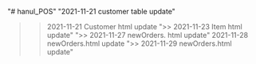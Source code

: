 "# hanul_POS" 
"2021-11-21 customer table update" 
>> 2021-11-21 Customer html update
">> 2021-11-23 Item html update" 
">> 2021-11-27 newOrders. html update" 
>> 2021-11-28 newOrders.html update
">> 2021-11-29 newOrders.html update" 
